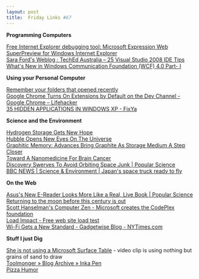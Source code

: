 ```yaml
---
layout: post
title:  Friday Links #67
---
```

**Programming Computers**

[Free Internet Explorer debugging tool: Microsoft Expression Web SuperPreview for Windows Internet Explorer](http://blogs.msdn.com/xweb/archive/2009/09/03/free-internet-explorer-debugging-tool-microsoft-expression-web-superpreview-for-windows-internet-explorer.aspx)   
[Sara Ford's Weblog : TechEd Australia – 25 Visual Studio 2008 IDE Tips ](http://blogs.msdn.com/saraford/archive/2009/09/09/teched-australia-25-visual-studio-2008-ide-tips.aspx)   
[What's New in Windows Communication Foundation (WCF) 4.0 Part- I ](http://www.dotnetcurry.com/ShowArticle.aspx?ID=383)

**Using your Personal Computer**

[Remember your folders that opened recently](http://www.cool-computer-software.com/rfolders.htm)   
[Google Chrome Turns On Extensions by Default on the Dev Channel - Google Chrome – Lifehacker](http://lifehacker.com/5355925/google-chrome-turns-on-extensions-by-default-on-the-dev-channel)   
[35 HIDDEN APPLICATIONS IN WINDOWS XP - FixYa ](http://www.fixya.com/support/r622923-35_hidden_applications_in_windows_xp)

**Science and the Environment**

[Hydrogen Storage Gets New Hope](http://www.sciencedaily.com/releases/2009/09/090901143317.htm)   
[Hubble Opens New Eyes On The Universe](http://www.sciencedaily.com/releases/2009/09/090909103507.htm)   
[Graphitic Memory: Advances Bring Graphite As Storage Medium A Step Closer ](http://www.sciencedaily.com/releases/2009/09/090909103124.htm)   
[Toward A Nanomedicine For Brain Cancer](http://www.sciencedaily.com/releases/2009/09/090909103118.htm)   
[Discovery Swerves To Avoid Orbiting Space Junk | Popular Science](http://www.popsci.com/military-aviation-amp-space/article/2009-09/discovery-swerves-avoid-orbiting-space-junk)   
[BBC NEWS | Science & Environment | Japan's space truck ready to fly ](http://news.bbc.co.uk/2/hi/science/nature/8244717.stm)

**On the Web**

[Asus's New E-Reader Looks More Like a Real, Live Book | Popular Science](http://www.popsci.com/gear-amp-gadgets/article/2009-09/asus-e-reader-looks-more-real-live-book)   
[Returning to the moon before this century is out](http://news.cnet.com/8301-13512_3-10347397-23.html)   
[Scott Hanselman's Computer Zen - Microsoft creates the CodePlex foundation](http://www.hanselman.com/blog/MicrosoftCreatesTheCodePlexFoundation.aspx)   
[Load Impact - Free web site load test](http://loadimpact.com/)   
[Wi-Fi Gets a New Standard - Gadgetwise Blog - NYTimes.com ](http://gadgetwise.blogs.nytimes.com/2009/09/11/wi-fi-gets-a-new-standard/)

**Stuff I just Dig**

[She is not using a Microsoft Surface Table](http://www.labnol.org/home/animations-without-microsoft-surface/9675/) - video clip is using nothing but grains of sand to draw   
[Toolmonger » Blog Archive » Inka Pen](http://toolmonger.com/2009/09/10/inka-pen/)   
[Pizza Humor](http://www.devtopics.com/pizza-humor/)
